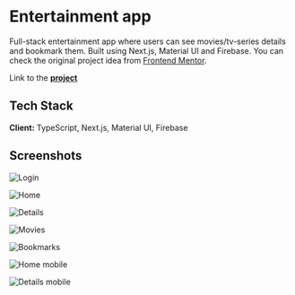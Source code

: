 
# Entertainment app

Full-stack entertainment app where users can see movies/tv-series details and bookmark them. Built using Next.js, Material UI and Firebase.
You can check the original project idea from [Frontend Mentor](https://www.frontendmentor.io/challenges/entertainment-web-app-J-UhgAW1X/hub/entertainment-web-app-nBulvNnOL).

Link to the **[project](https://entertainment-app-ayanori.vercel.app/)**


## Tech Stack

**Client:** TypeScript, Next.js, Material UI, Firebase




## Screenshots

![Login](https://i.postimg.cc/8P20TDrc/Screen-Shot-2022-10-27-at-11-43-41.png)

![Home](https://i.postimg.cc/RFpgyzBM/Screen-Shot-2022-10-27-at-11-44-05.png)

![Details](https://i.postimg.cc/cHLDFLP9/Screen-Shot-2022-10-27-at-11-44-29.png)

![Movies](https://i.postimg.cc/pdZGQFc5/Screen-Shot-2022-10-27-at-11-44-50.png)

![Bookmarks](https://i.postimg.cc/T1ytXHdn/Screen-Shot-2022-10-27-at-11-46-56.png)

![Home mobile](https://i.postimg.cc/SKq1zrdp/Screen-Shot-2022-10-27-at-11-47-11.png)

![Details mobile](https://i.postimg.cc/nhqwz5vk/Screen-Shot-2022-10-27-at-11-47-26.png)
